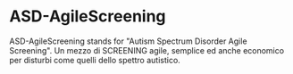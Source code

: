 # ASD-AgileScreening
ASD-AgileScreening stands for "Autism Spectrum Disorder Agile Screening".
Un mezzo di SCREENING agile, semplice ed anche economico per disturbi come quelli dello spettro autistico.
